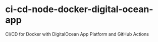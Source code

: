 # ci-cd-node-docker-digital-ocean-app
CI/CD for Docker with DigitalOcean App Platform and GitHub Actions
